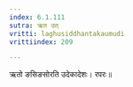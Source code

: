 ```yaml
---
index: 6.1.111
sutra: ऋत उत्‌
vritti: laghusiddhantakaumudi
vrittiindex: 209

---
```

ऋतो ङसिङसोरति उदेकादेशः। रपरः॥